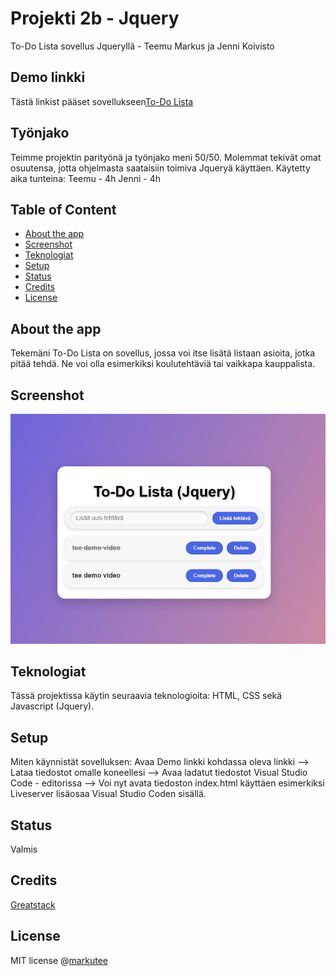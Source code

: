 # Projekti 2b - Jquery
To-Do Lista sovellus Jqueryllä - Teemu Markus ja Jenni Koivisto

## Demo linkki
Tästä linkist pääset sovellukseen[To-Do Lista](https://jqueryproje.netlify.app)

## Työnjako
Teimme projektin parityönä ja työnjako meni 50/50. Molemmat tekivät omat osuutensa, jotta ohjelmasta saataisiin toimiva Jqueryä käyttäen.
Käytetty aika tunteina:
Teemu - 4h
Jenni - 4h

## Table of Content
- [About the app](#about-the-app)
- [Screenshot](#screenshot)
- [Teknologiat](#teknologiat)
- [Setup](#setup)
- [Status](#status)
- [Credits](#credits)
- [License](#license)


## About the app
Tekemäni To-Do Lista on sovellus, jossa voi itse lisätä listaan asioita, jotka pitää tehdä. Ne voi olla esimerkiksi koulutehtäviä tai vaikkapa kauppalista.

## Screenshot
![Toimiva-sovellus](demokuva.png)

## Teknologiat
Tässä projektissa käytin seuraavia teknologioita: HTML, CSS sekä Javascript (Jquery).

## Setup
Miten käynnistät sovelluksen:
     Avaa Demo linkki kohdassa oleva linkki
    --> Lataa tiedostot omalle koneellesi
    --> Avaa ladatut tiedostot Visual Studio Code - editorissa
    --> Voi nyt avata tiedoston index.html käyttäen esimerkiksi Liveserver lisäosaa Visual Studio Coden sisällä.

## Status
Valmis

## Credits
[Greatstack](https://www.youtube.com/watch?v=G0jO8kUrg-I&t=960s)


## License
MIT license @[markutee](https://github.com/markutee/Jsprojekti1?tab=MIT-1-ov-file)
